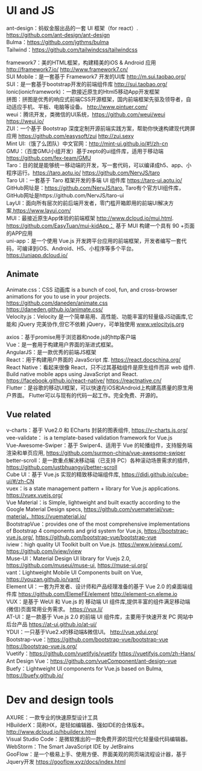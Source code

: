 # UI and JS

ant-design：蚂蚁金服出品的一套 UI 框架（for react）. https://github.com/ant-design/ant-design<br>
Bulma：https://github.com/jgthms/bulma<br>
Tailwind：https://github.com/tailwindcss/tailwindcss<br>

framework7：美的HTML框架，构建精美的iOS & Android 应用 http://framework7.io/  http://www.framework7.cn/<br>
SUI Mobile：是一套基于 Framework7 开发的UI库  http://m.sui.taobao.org/<br>
SUI：是一套基于bootstrap开发的前端组件库  http://sui.taobao.org/<br>
Ionic(ionicframework)：一款接近原生的Html5移动App开发框架<br>
拼图：拼图是优秀的响应式前端CSS开源框架，国内前端框架先驱及领导者，自动适应手机、平板、电脑等设备。 http://www.pintuer.com/<br>
weui：腾讯开发，类微信的UI系统，https://github.com/weui/weui https://weui.io/<br>
ZUI：一个基于 Bootstrap 深度定制开源前端实践方案，帮助你快速构建现代跨屏应用 https://github.com/easysoft/zui http://zui.sexy<br>
Mint UI:（饿了么团队）中文官网：http://mint-ui.github.io/#!/zh-cn<br>
GMU：（百度GMU小组开发）基于zepto的ui组件库，适用于移动端  https://github.com/fex-team/GMU<br>
Taro：目的就是能够统一移动端的开发，写一套代码，可以编译成h5、app、小程序运行。https://taro.aotu.io/  https://github.com/NervJS/taro<br>
Taro UI：一套基于 Taro 框架开发的多端 UI 组件库 https://taro-ui.aotu.io/ GitHub网址是：https://github.com/NervJS/taro, Taro有个官方UI组件库，GitHub网址是https://github.com/NervJS/taro-ui<br>
LayUI：面向所有层次的前后端开发者，零门槛开箱即用的前端UI解决方案,https://www.layui.com/<br>
MUI：最接近原生App体验的前端框架 http://www.dcloud.io/mui.html. https://github.com/EasyTuan/mui-kidApp： 基于 MUI 构建一个具有 90 +页面的APP应用<br>
uni-app：是一个使用 Vue.js 开发跨平台应用的前端框架，开发者编写一套代码，可编译到iOS、Android、H5、小程序等多个平台。https://uniapp.dcloud.io/<br>

## Animate

Animate.css：CSS 动画库 is a bunch of cool, fun, and cross-browser animations for you to use in your projects.  https://github.com/daneden/animate.css  https://daneden.github.io/animate.css/<br>
Velocity.js：Velocity 是一个简单易用、高性能、功能丰富的轻量级JS动画库,它能和 jQuery 完美协作,但它不依赖 jQuery，可单独使用  www.velocityjs.org<br>

axios：基于promise用于浏览器和node.js的http客户端<br>
Vue：是一套用于构建用户界面的渐进式框架。<br>
AngularJS：是一款优秀的前端JS框架<br>
React：用于构建用户界面的 JavaScript 库. https://react.docschina.org/<br>
React Native：看起来很像 React，只不过其基础组件是原生组件而非 web 组件.
Build native mobile apps using JavaScript and React. https://facebook.github.io/react-native/   https://reactnative.cn/<br>
Flutter：是谷歌的移动UI框架，可以快速在iOS和Android上构建高质量的原生用户界面。 Flutter可以与现有的代码一起工作。完全免费、开源的。<br>

## Vue related

v-charts：基于 Vue2.0 和 ECharts 封装的图表组件, https://v-charts.js.org/<br>
vee-validate： is a template-based validation framework for Vue.js<br>
Vue-Awesome-Swiper：基于 Swiper4、适用于 Vue 的轮播组件，支持服务端渲染和单页应用, https://github.com/surmon-china/vue-awesome-swiper<br>
better-scroll：是一款重点解决移动端（已支持 PC）各种滚动场景需求的插件, https://github.com/ustbhuangyi/better-scroll<br>
Cube UI：基于 Vue.js 实现的精致移动端组件库, https://didi.github.io/cube-ui/#/zh-CN<br>
vuex：is a state management pattern + library for Vue.js applications. https://vuex.vuejs.org/<br>
Vue Material：is Simple, lightweight and built exactly according to the Google Material Design specs, https://github.com/vuematerial/vue-material，https://vuematerial.io/<br>
BootstrapVue：provides one of the most comprehensive implementations of Bootstrap 4 components and grid system for Vue.js, https://bootstrap-vue.js.org/, https://github.com/bootstrap-vue/bootstrap-vue<br>
iview：high quality UI Toolkit built on Vue.js. https://www.iviewui.com/, https://github.com/iview/iview<br>
Muse-UI：Material Design UI library for Vuejs 2.0, https://github.com/museui/muse-ui, https://muse-ui.org/<br>
vant：Lightweight Mobile UI Components built on Vue, https://youzan.github.io/vant/<br>
Element UI：一套为开发者、设计师和产品经理准备的基于 Vue 2.0 的桌面端组件库 https://github.com/ElemeFE/element  http://element-cn.eleme.io<br>
VUX：是基于 WeUI 和 Vue.js 的 移动端 UI 组件库,提供丰富的组件满足移动端(微信)页面常用业务需求。 https://vux.li/<br>
AT-UI：是一款基于 Vue.js 2.0 的前端 UI 组件库，主要用于快速开发 PC 网站中后台产品 https://at-ui.github.io/at-ui/<br>
YDUI：一只基于Vue2.x的移动端&微信UI。 http://vue.ydui.org/<br>
Bootstrap-vue：https://github.com/bootstrap-vue/bootstrap-vue https://bootstrap-vue.js.org/<br>
Vuetify：https://github.com/vuetifyjs/vuetify   https://vuetifyjs.com/zh-Hans/<br>
Ant Design Vue：https://github.com/vueComponent/ant-design-vue<br>
Buefy：Lightweight UI components for Vue.js based on Bulma, https://buefy.github.io/<br>

# Dev and design tools

AXURE：一款专业的快速原型设计工具<br>
HBuilderX：简称HX，是轻如编辑器、强如IDE的合体版本。 http://www.dcloud.io/hbuilderx.html<br>
Visual Studio Code：是微软推出的一款免费开源的现代化轻量级代码编辑器。<br>
WebStorm：The Smart JavaScript IDE by JetBrains<br>
GooFlow：是一个极易上手、使用方便、界面美观的网页端流程设计器，基于Jquery开发  https://gooflow.xyz/docs/index.html<br>
